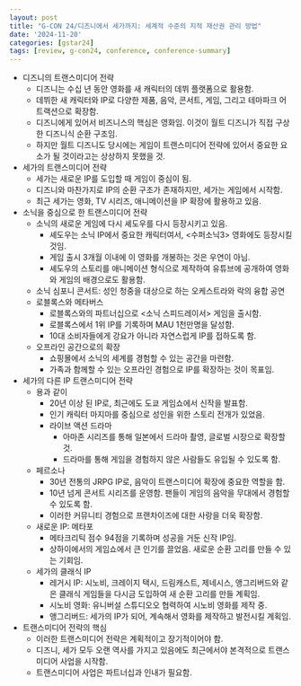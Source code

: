 ```yaml
---
layout: post
title: "G-CON 24/디즈니에서 세가까지: 세계적 수준의 지적 재산권 관리 방법"
date: '2024-11-20'
categories: [gstar24]
tags: [review, g-con24, conference, conference-summary]
---
```


- 디즈니의 트랜스미디어 전략
    - 디즈니는 수십 년 동안 영화를 새 캐릭터의 데뷔 플랫폼으로 활용함.
    - 데뷔한 새 캐릭터와 IP로 다양한 제품, 음악, 콘서트, 게임, 그리고 테마파크 어트랙션으로 확장함.
    - 디즈니에게 있어서 비즈니스의 핵심은 영화임. 이것이 월트 디즈니가 직접 구상한 디즈니식 순환 구조임.
    - 하지만 월트 디즈니도 당시에는 게임이 트랜스미디어 전략에 있어서 중요한 요소가 될 것이라고는 상상하지 못했을 것.
- 세가의 트랜스미디어 전략
    - 세가는 새로운 IP를 도입할 때 게임이 중심이 됨.
    - 디즈니와 마찬가지로 IP의 순환 구조가 존재하지만, 세가는 게임에서 시작함.
    - 최근 세가는 영화, TV 시리즈, 애니메이션을 IP 확장에 활용하고 있음.
- 소닉을 중심으로 한 트랜스미디어 전략
    - 소닉의 새로운 게임에 다시 셰도우를 다시 등장시키고 있음.
        - 셰도우는 소닉 IP에서 중요한 캐릭터여서, <수퍼소닉3> 영화에도 등장시킬 것임.
        - 게임 출시 3개월 이내에 이 영화를 개봉하는 것은 우연이 아님.
        - 셰도우의 스토리를 애니메이션 형식으로 제작하여 유튜브에 공개하여 영화와 게임의 배경으로도 활용함.
    - 소닉 심포니 콘서트: 성인 청중을 대상으로 하는 오케스트라와 락의 융합 공연
    - 로블록스와 메타버스
        - 로블록스와의 파트너십으로 <소닉 스피드레이서> 게임을 출시함.
        - 로블록스에서 1위 IP를 기록하며 MAU 1천만명을 달성함.
        - 10대 소비자들에게 강요가 아니라 자연스럽게 IP를 접하도록 함.
    - 오프라인 공간으로의 확장
        - 쇼핑몰에서 소닉의 세계를 경험할 수 있는 공간을 마련함.
        - 가족과 함께할 수 있는 오프라인 경험으로 IP를 확장하는 것이 목표임.
- 세가의 다른 IP 트랜스미디어 전략
    - 용과 같이
        - 20년 이상 된 IP로, 최근에도 도쿄 게임쇼에서 신작을 발표함.
        - 인기 캐릭터 마지마를 중심으로 성인을 위한 스토리 전개가 있었음.
        - 라이브 액션 드라마
            - 아마존 시리즈를 통해 일본에서 드라마 촬영, 글로벌 시장으로 확장할 것.
            - 드라마를 통해 게임을 경험하지 않은 사람들도 유입될 수 있도록 함.
    - 페르소나
        - 30년 전통의 JRPG IP로, 음악이 트랜스미디어 확장에 중요한 역할을 함.
        - 10년 넘게 콘서트 시리즈를 운영함. 팬들이 게임의 음악을 무대에서 경험할 수 있도록 함.
        - 이러한 커뮤니티 경험으로 프랜차이즈에 대한 사랑을 더욱 확장함.
    - 새로운 IP: 메타포
        - 메타크리틱 점수 94점을 기록하며 성공을 거둔 신작 IP임.
        - 상하이에서의 게임쇼에서 큰 인기를 끌었음. 새로운 순환 고리를 만들 수 있는 기회임.
    - 세가의 클래식 IP
        - 레거시 IP: 시노비, 크레이지 택시, 드림캐스트, 제네시스, 앵그리버드와 같은 클래식 게임들을 다시금 도입하여 새 순환 고리를 만들 계획임.
        - 시노비 영화: 유니버설 스튜디오오 협력하여 시노비 영화를 제작 중.
        - 앵그리버드: 세가의 IP가 되어, 계속해서 영화를 제작하고 발전시킬 계획임.
- 트랜스미디어 전략의 핵심
    - 이러한 트랜스미디어 전략은 계획적이고 장기적이어야 함.
    - 디즈니, 세가 모두 오랜 역사를 가지고 있음에도 최근에서야 본격적으로 트랜스미디어 사업을 시작함.
    - 트랜스미디어 사업은 파트너십과 인내가 필요함.
